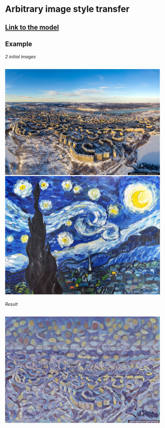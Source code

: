 # Arbitrary image style transfer
[Link to the model](https://tfhub.dev/google/magenta/arbitrary-image-stylization-v1-256/2)
---
## Example
###### 2 initial images
![Content image](murmansk.jpg "Content image")
![Style image](starry_night.jpg "Style image")
###### Result
![Result](murmansk-van_gogh.jpg "Result image")